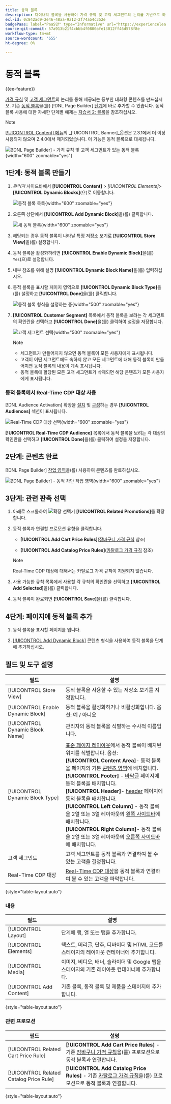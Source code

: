 ```yaml
---
title: 동적 블록
description: 다이내믹 블록을 사용하여 가격 규칙 및 고객 세그먼트의 논리를 기반으로 하는 풍부한 대화형 컨텐츠를 생성합니다.
exl-id: 0c842ad9-2e46-48aa-9a12-2f74a54c352e
badgePaas: label="PaaS만" type="Informative" url="https://experienceleague.adobe.com/en/docs/commerce/user-guides/product-solutions" tooltip="Adobe Commerce 온 클라우드 프로젝트(Adobe 관리 PaaS 인프라) 및 온프레미스 프로젝트에만 적용됩니다."
source-git-commit: 57a913b21f4cbbb4f0800afe13012ff46d578f8e
workflow-type: tm+mt
source-wordcount: '655'
ht-degree: 0%

---
```


# 동적 블록

{{ee-feature}}

[가격 규칙](../merchandising-promotions/introduction.md#price-rules) 및 [고객 세그먼트](../customers/customer-segments.md)의 논리를 통해 제공되는 풍부한 대화형 콘텐츠를 만드십시오. 기존 [동적 블록](../page-builder/dynamic-block.md)을(를) [!DNL Page Builder] [단계](../page-builder/workspace.md)에 바로 추가할 수 있습니다. 동적 블록 사용에 대한 자세한 단계별 예제는 [자습서 2: 블록](../page-builder/2-blocks.md)을 참조하십시오.

>[!NOTE]
>
>[[!UICONTROL Content] 메뉴](content-menu.md)의 _[!UICONTROL Banner]_옵션은 2.3.1에서 더 이상 사용되지 않으며 2.4.0에서 제거되었습니다. 이 기능은 동적 블록으로 대체됩니다.

![[!DNL Page Builder] - 가격 규칙 및 고객 세그먼트가 있는 동적 블록](../page-builder/assets/pb-tutorial2-dynamic-block-storefront.png){width="600" zoomable="yes"}

## 1단계: 동적 블록 만들기

1. _관리자_ 사이드바에서 **[!UICONTROL Content]** > _[!UICONTROL Elements]_>**[!UICONTROL Dynamic Blocks]**(으)로 이동합니다.

   ![동적 블록 목록](../page-builder/assets/pb-tutorial2-block-dynamic-add.png){width="600" zoomable="yes"}

1. 오른쪽 상단에서 **[!UICONTROL Add Dynamic Block]**&#x200B;을(를) 클릭합니다.

   ![새 동적 블록](../page-builder/assets/pb-tutorial2-block-dynamic-new.png){width="600" zoomable="yes"}

1. 해당되는 경우 동적 블록이 나타날 특정 저장소 보기로 **[!UICONTROL Store View]**&#x200B;을(를) 설정합니다.

1. 동적 블록을 활성화하려면 **[!UICONTROL Enable Dynamic Block]**&#x200B;을(를) `Yes`(으)로 설정합니다.

1. 내부 참조를 위해 설명 **[!UICONTROL Dynamic Block Name]**&#x200B;을(를) 입력하십시오.

1. 동적 블록을 표시할 페이지 영역으로 **[!UICONTROL Dynamic Block Type]**&#x200B;을(를) 설정하고 **[!UICONTROL Done]**&#x200B;을(를) 클릭합니다.

   ![동적 블록 형식을 설정하는 중](../page-builder/assets/pb-dynamic-block-type.png){width="500" zoomable="yes"}

1. **[!UICONTROL Customer Segment]** 목록에서 동적 블록을 보려는 각 세그먼트의 확인란을 선택하고 **[!UICONTROL Done]**&#x200B;을(를) 클릭하여 설정을 저장합니다.

   ![고객 세그먼트 선택](../page-builder/assets/pb-dynamic-block-customer-segment.png){width="500" zoomable="yes"}

   >[!NOTE]
   >
   >- 세그먼트가 만들어지지 않으면 동적 블록이 모든 사용자에게 표시됩니다.
   >- 고객이 어떤 세그먼트에도 속하지 않고 모든 세그먼트에 대해 동적 블록이 만들어지면 동적 블록의 내용이 계속 표시됩니다.
   >- 동적 블록에 할당된 모든 고객 세그먼트가 삭제되면 해당 콘텐츠가 모든 사용자에게 표시됩니다.

### 동적 블록에서 Real-Time CDP 대상 사용

[!DNL Audience Activation] 확장을 [설치](../customers/audience-activation.md#install-the-extension) 및 [구성](../customers/audience-activation.md#configure-the-extension)하는 경우 **[!UICONTROL Audiences]** 섹션이 표시됩니다.

![Real-Time CDP 대상 선택](./assets/dynamic-block-rtcdp.png){width="600" zoomable="yes"}

**[!UICONTROL Real-Time CDP Audience]** 목록에서 동적 블록을 보려는 각 대상의 확인란을 선택하고 **[!UICONTROL Done]**&#x200B;을(를) 클릭하여 설정을 저장합니다.

## 2단계: 콘텐츠 완료

[!DNL Page Builder] [작업 영역](../page-builder/workspace.md)을(를) 사용하여 콘텐츠를 완료하십시오.

![[!DNL Page Builder] - 동적 차단 작업 영역](../page-builder/assets/pb-dynamic-block-workspace.png){width="600" zoomable="yes"}

## 3단계: 관련 판촉 선택

1. 아래로 스크롤하여 ![확장 선택기](../assets/icon-display-expand.png) **[!UICONTROL Related Promotions]**&#x200B;를 확장합니다.

1. 동적 블록과 연결할 프로모션 유형을 클릭합니다.

   - **[!UICONTROL Add Cart Price Rules]**([장바구니 가격 규칙](../merchandising-promotions/price-rules-cart.md) 참조)

   - **[!UICONTROL Add Catalog Price Rules]**([카탈로그 가격 규칙](../merchandising-promotions/price-rules-catalog.md) 참조)

   >[!NOTE]
   >
   >Real-Time CDP 대상에 대해서는 카탈로그 가격 규칙이 지원되지 않습니다.

1. 사용 가능한 규칙 목록에서 사용할 각 규칙의 확인란을 선택하고 **[!UICONTROL Add Selected]**&#x200B;을(를) 클릭합니다.

1. 동적 블록이 완료되면 **[!UICONTROL Save]**&#x200B;을(를) 클릭합니다.

## 4단계: 페이지에 동적 블록 추가

1. 동적 블록을 표시할 페이지를 엽니다.

1. [[!UICONTROL Add Dynamic Block]](../page-builder/dynamic-block.md) 콘텐츠 형식을 사용하여 동적 블록을 단계에 추가하십시오.

## 필드 및 도구 설명

| 필드 | 설명 |
|--- |--- |
| [!UICONTROL Store View] | 동적 블록을 사용할 수 있는 저장소 보기를 지정합니다. |
| [!UICONTROL Enable Dynamic Block] | 동적 블록을 활성화하거나 비활성화합니다. 옵션: 예 / 아니요 |
| [!UICONTROL Dynamic Block Name] | 관리자의 동적 블록을 식별하는 수사적 이름입니다. |
| [!UICONTROL Dynamic Block Type] | [표준 페이지 레이아웃](layout-updates.md)에서 동적 블록이 배치된 위치를 식별합니다. 옵션: <br/>**[!UICONTROL Content Area]**- 동적 블록을 페이지의 기본 [콘텐츠 영역](layout-updates.md)에 배치합니다.<br/>**[!UICONTROL Footer]** - [바닥글](page-setup.md#footer) 페이지에 동적 블록을 배치합니다. <br/>**[!UICONTROL Header]**- [header](page-setup.md#header) 페이지에 동적 블록을 배치합니다.<br/>**[!UICONTROL Left Column]** - 동적 블록을 2열 또는 3열 레이아웃의 [왼쪽 사이드바](page-layout.md#standard-page-layouts)에 배치합니다. <br/>**[!UICONTROL Right Column]**- 동적 블록을 2열 또는 3열 레이아웃의 [오른쪽 사이드바](page-layout.md#standard-page-layouts)에 배치합니다. |
| 고객 세그먼트 | 고객 세그먼트를 동적 블록과 연결하여 볼 수 있는 고객을 결정합니다. |
| Real-Time CDP 대상 | [Real-Time CDP 대상](../customers/audience-activation.md)을 동적 블록과 연결하여 볼 수 있는 고객을 파악합니다. |

{style="table-layout:auto"}

### 내용

| 필드 | 설명 |
|--- |--- |
| [!UICONTROL Layout] | 단계에 행, 열 또는 탭을 추가합니다. |
| [!UICONTROL Elements] | 텍스트, 머리글, 단추, 디바이더 및 HTML 코드를 스테이지의 레이아웃 컨테이너에 추가합니다. |
| [!UICONTROL Media] | 이미지, 비디오, 배너, 슬라이더 및 Google 맵을 스테이지의 기존 레이아웃 컨테이너에 추가합니다. |
| [!UICONTROL Add Content] | 기존 블록, 동적 블록 및 제품을 스테이지에 추가합니다. |

{style="table-layout:auto"}

### 관련 프로모션

| 필드 | 설명 |
|--- |--- |
| [!UICONTROL Related Cart Price Rule] | **[!UICONTROL Add Cart Price Rules]** - 기존 [장바구니 가격 규칙](../merchandising-promotions/price-rules-cart.md)을(를) 프로모션으로 동적 블록과 연결합니다. |
| [!UICONTROL Related Catalog Price Rule] | **[!UICONTROL Add Catalog Price Rules]** - 기존 [카탈로그 가격 규칙](../merchandising-promotions/price-rules-catalog.md)을(를) 프로모션으로 동적 블록과 연결합니다. |

{style="table-layout:auto"}
